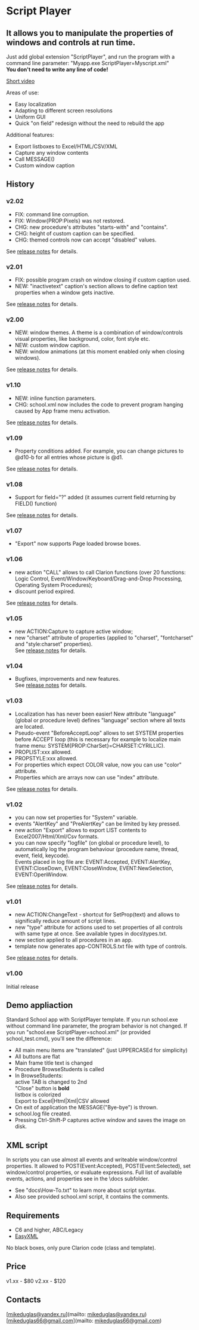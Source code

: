 # Script Player

## It allows you to manipulate the properties of windows and controls at run time.
Just add global extension "ScriptPlayer", and run the program with a command line parameter: "Myapp.exe ScriptPlayer=Myscript.xml"  
**You don't need to write any line of code!**

[Short video](https://youtu.be/CrBI9xyOm_c)

Areas of use:
- Easy localization
- Adapting to different screen resolutions
- Uniform GUI
- Quick "on field" redesign without the need to rebuild the app

Additional features:
- Export listboxes to Excel/HTML/CSV/XML
- Capture any window contents
- Call MESSAGE()
- Custom window caption

## History

### v2.02
- FIX: command line corruption.
- FIX: Window{PROP:Pixels} was not restored.
- CHG: new procedure's attributes "starts-with" and "contains".
- CHG: height of custom caption can be specified.
- CHG: themed controls now can accept "disabled" values.

See [release notes](https://github.com/mikeduglas/Script-Player/releases/tag/v2.02) for details.

### v2.01
- FIX: possible program crash on window closing if custom caption used.
- NEW: "inactivetext" caption's section allows to define caption text properties when a window gets inactive.

See [release notes](https://github.com/mikeduglas/Script-Player/releases/tag/v2.01) for details.

### v2.00
- NEW: window themes. A theme is a combination of window/controls visual properties, like background, color, font style etc. 
- NEW: custom window caption.
- NEW: window animations (at this moment enabled only when closing windows).

See [release notes](https://github.com/mikeduglas/Script-Player/releases/tag/v2.00) for details.

### v1.10
- NEW: inline function parameters.
- CHG: school.xml now includes the code to prevent program hanging caused by App frame menu activation.

See [release notes](https://github.com/mikeduglas/Script-Player/releases/tag/v1.10) for details.

### v1.09
- Property conditions added. For example, you can change pictures to @d10-b for all entries whose picture is @d1.

See [release notes](https://github.com/mikeduglas/Script-Player/releases/tag/v1.09) for details.

### v1.08
- Support for field="?" added (it assumes current field returning by FIELD() function)

See [release notes](https://github.com/mikeduglas/Script-Player/releases/tag/v1.08) for details.

### v1.07
- "Export" now supports Page loaded browse boxes.

### v1.06
- new action "CALL" allows to call Clarion functions (over 20 functions: Logic Control, Event/Window/Keyboard/Drag-and-Drop Processing, Operating System Procedures);
- discount period expired.  

See [release notes](https://github.com/mikeduglas/Script-Player/releases/tag/v1.06) for details.

### v1.05
- new ACTION:Capture to capture active window;
- new "charset" attribute of properties (applied to "charset", "fontcharset" and "style:charset" properties).  
See [release notes](https://github.com/mikeduglas/Script-Player/releases/tag/v1.05) for details.

### v1.04
- Bugfixes, improvements and new features.  
See [release notes](https://github.com/mikeduglas/Script-Player/releases/tag/v1.04) for details.

### v1.03
- Localization has has never been easier! New attribute "language" (global or procedure level) defines "language" section where all texts are located.
- Pseudo-event "BeforeAcceptLoop" allows to set SYSTEM properties before ACCEPT loop (this is necessary for example to localize main frame menu: SYSTEM{PROP:CharSet}=CHARSET:CYRILLIC).
- PROPLIST:xxx allowed.
- PROPSTYLE:xxx allowed.
- For properties which expect COLOR value, now you can use "color" attribute.
- Properties which are arrays now can use "index" attribute.
  
See [release notes](https://github.com/mikeduglas/Script-Player/releases/tag/v1.03) for details.

### v1.02
- you can now set properties for "System" variable.
- events "AlertKey" and "PreAlertKey" can be limited by key pressed.
- new action "Export" allows to export LIST contents to Excel2007/Html/Xml/Csv formats.
- you can now specify "logfile" (on global or procedure level), to automatically log the program behaviour (procedure name, thread, event, field, keycode).  
Events placed in log file are: EVENT:Accepted, EVENT:AlertKey, EVENT:CloseDown, EVENT:CloseWindow, EVENT:NewSelection, EVENT:OpenWindow.
  
See [release notes](https://github.com/mikeduglas/Script-Player/releases/tag/v1.02) for details.

### v1.01
- new ACTION:ChangeText - shortcut for SetProp(text) and allows to significally reduce amount of script lines.  
- new "type" attribute for actions used to set properties of all controls with same type at once. See available types in docs\types.txt.
- new <global> section applied to all procedures in an app.
- template now generates app-CONTROLS.txt file with type of controls.
  
See [release notes](https://github.com/mikeduglas/Script-Player/releases/tag/v1.02) for details.

### v1.00  
Initial release


## Demo appliaction
Standard School app with ScriptPlayer template. If you run school.exe without command line parameter, the program behavior is not changed.
If you run "school.exe ScriptPlayer=school.xml" (or provided school_test.cmd), you'll see the difference:
- All main menu items are "translated" (just UPPERCASEd for simplicity)
- All buttons are flat
- Main frame title text is changed
- Procedure BrowseStudents is called
- In BrowseStudents:   
active TAB is changed to 2nd  
"Close" button is **bold**  
listbox is colorized  
Export to Excel|Html|Xml|CSV allowed
- On exit of application the MESSAGE("Bye-bye") is thrown.
- school.log file created.
- Pressing Ctrl-Shift-P captures active window and saves the image on disk.

## XML script
In scripts you can use almost all events and writeable window/control properties. It allowed to POST(Event:Accepted), POST(Event:Selected), set window/control properties, or evaluate expressions.
Full list of available events, actions, and properties see in the \docs subfolder.


- See "docs\How-To.txt" to learn more about script syntax.
- Also see provided school.xml script, it contains the comments.


## Requirements
- C6 and higher, ABC/Legacy
- [EasyXML](http://www.ingasoftplus.com/ProductDetail.php?ProductID=293)


No black boxes, only pure Clarion code (class and template).

## Price
v1.xx - $80
v2.xx - $120

## Contacts
[mikeduglas@yandex.ru](mailto: mikeduglas@yandex.ru)  
[mikeduglas66@gmail.com](mailto: mikeduglas66@gmail.com)
